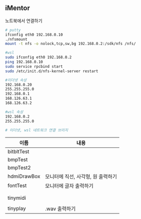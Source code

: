 ## iMentor

노트북에서 연결하기

```sh
# putty
ifconfig eth0 192.168.0.10
./nfsmount
mount -t nfs -o nolock,tcp,sw,bg 192.168.0.2:/sdk/nfs /nfs/

#wsl
sudo ifconfig eth0 192.168.0.2
ping 192.168.0.10
sudo service rpcbind start
sudo /etc/init.d/nfs-kernel-server restart

#이더넷 속성
192.168.0.20
255.255.255.0
192.168.0.1
168.126.63.1
168.126.63.2

#wsl 속성
192.168.0.2
255.255.255.0

# 이더넷, wsl 네트워크 연결 브리지
```



| 이름        | 내용                               |
| ----------- | ---------------------------------- |
| bitbltTest  |                                    |
| bmpTest     |                                    |
| bmpTest2    |                                    |
| hdmiDrawBox | 모니터에 직선, 사각형, 원 출력하기 |
| fontTest    | 모니터에 글자 출력하기             |
|             |                                    |
|             |                                    |
| tinymidi    |                                    |
|             |                                    |
| tinyplay    | .wav 출력하기                      |

